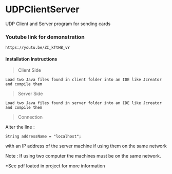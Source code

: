 # UDPClientServer
UDP Client and Server program for sending cards

### Youtube link for demonstration
````
https://youtu.be/ZI_kTtHB_vY
````



#### Installation Instructions

> Client Side
````
Load two Java files found in client folder into an IDE like Jcreator and compile them
````

> Server Side
````
Load two Java files found in server folder into an IDE like Jcreator and compile them
````

>Connection

Alter the line :
````
String addressName = "localhost";
````
with an IP address of the server machine if using them on the same network


Note : If using two computer the machines must be on the same network.

*See pdf loated in project for more information
